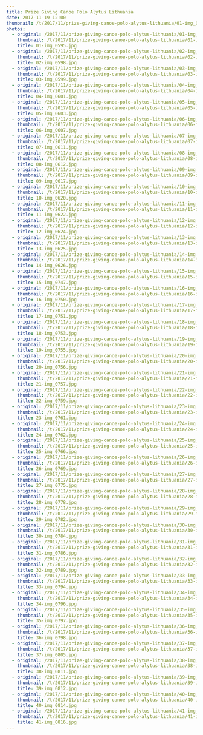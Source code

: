 ```yaml
---
title: Prize Giving Canoe Polo Alytus Lithuania
date: 2017-11-19 12:00
thumbnail: /t/2017/11/prize-giving-canoe-polo-alytus-lithuania/01-img_0595.jpg
photos:
  - original: /2017/11/prize-giving-canoe-polo-alytus-lithuania/01-img_0595.jpg
    thumbnail: /t/2017/11/prize-giving-canoe-polo-alytus-lithuania/01-img_0595.jpg
    title: 01-img_0595.jpg
  - original: /2017/11/prize-giving-canoe-polo-alytus-lithuania/02-img_0598.jpg
    thumbnail: /t/2017/11/prize-giving-canoe-polo-alytus-lithuania/02-img_0598.jpg
    title: 02-img_0598.jpg
  - original: /2017/11/prize-giving-canoe-polo-alytus-lithuania/03-img_0599.jpg
    thumbnail: /t/2017/11/prize-giving-canoe-polo-alytus-lithuania/03-img_0599.jpg
    title: 03-img_0599.jpg
  - original: /2017/11/prize-giving-canoe-polo-alytus-lithuania/04-img_0601.jpg
    thumbnail: /t/2017/11/prize-giving-canoe-polo-alytus-lithuania/04-img_0601.jpg
    title: 04-img_0601.jpg
  - original: /2017/11/prize-giving-canoe-polo-alytus-lithuania/05-img_0603.jpg
    thumbnail: /t/2017/11/prize-giving-canoe-polo-alytus-lithuania/05-img_0603.jpg
    title: 05-img_0603.jpg
  - original: /2017/11/prize-giving-canoe-polo-alytus-lithuania/06-img_0607.jpg
    thumbnail: /t/2017/11/prize-giving-canoe-polo-alytus-lithuania/06-img_0607.jpg
    title: 06-img_0607.jpg
  - original: /2017/11/prize-giving-canoe-polo-alytus-lithuania/07-img_0611.jpg
    thumbnail: /t/2017/11/prize-giving-canoe-polo-alytus-lithuania/07-img_0611.jpg
    title: 07-img_0611.jpg
  - original: /2017/11/prize-giving-canoe-polo-alytus-lithuania/08-img_0612.jpg
    thumbnail: /t/2017/11/prize-giving-canoe-polo-alytus-lithuania/08-img_0612.jpg
    title: 08-img_0612.jpg
  - original: /2017/11/prize-giving-canoe-polo-alytus-lithuania/09-img_0617.jpg
    thumbnail: /t/2017/11/prize-giving-canoe-polo-alytus-lithuania/09-img_0617.jpg
    title: 09-img_0617.jpg
  - original: /2017/11/prize-giving-canoe-polo-alytus-lithuania/10-img_0620.jpg
    thumbnail: /t/2017/11/prize-giving-canoe-polo-alytus-lithuania/10-img_0620.jpg
    title: 10-img_0620.jpg
  - original: /2017/11/prize-giving-canoe-polo-alytus-lithuania/11-img_0622.jpg
    thumbnail: /t/2017/11/prize-giving-canoe-polo-alytus-lithuania/11-img_0622.jpg
    title: 11-img_0622.jpg
  - original: /2017/11/prize-giving-canoe-polo-alytus-lithuania/12-img_0624.jpg
    thumbnail: /t/2017/11/prize-giving-canoe-polo-alytus-lithuania/12-img_0624.jpg
    title: 12-img_0624.jpg
  - original: /2017/11/prize-giving-canoe-polo-alytus-lithuania/13-img_0625.jpg
    thumbnail: /t/2017/11/prize-giving-canoe-polo-alytus-lithuania/13-img_0625.jpg
    title: 13-img_0625.jpg
  - original: /2017/11/prize-giving-canoe-polo-alytus-lithuania/14-img_0626.jpg
    thumbnail: /t/2017/11/prize-giving-canoe-polo-alytus-lithuania/14-img_0626.jpg
    title: 14-img_0626.jpg
  - original: /2017/11/prize-giving-canoe-polo-alytus-lithuania/15-img_0747.jpg
    thumbnail: /t/2017/11/prize-giving-canoe-polo-alytus-lithuania/15-img_0747.jpg
    title: 15-img_0747.jpg
  - original: /2017/11/prize-giving-canoe-polo-alytus-lithuania/16-img_0750.jpg
    thumbnail: /t/2017/11/prize-giving-canoe-polo-alytus-lithuania/16-img_0750.jpg
    title: 16-img_0750.jpg
  - original: /2017/11/prize-giving-canoe-polo-alytus-lithuania/17-img_0751.jpg
    thumbnail: /t/2017/11/prize-giving-canoe-polo-alytus-lithuania/17-img_0751.jpg
    title: 17-img_0751.jpg
  - original: /2017/11/prize-giving-canoe-polo-alytus-lithuania/18-img_0753.jpg
    thumbnail: /t/2017/11/prize-giving-canoe-polo-alytus-lithuania/18-img_0753.jpg
    title: 18-img_0753.jpg
  - original: /2017/11/prize-giving-canoe-polo-alytus-lithuania/19-img_0755.jpg
    thumbnail: /t/2017/11/prize-giving-canoe-polo-alytus-lithuania/19-img_0755.jpg
    title: 19-img_0755.jpg
  - original: /2017/11/prize-giving-canoe-polo-alytus-lithuania/20-img_0756.jpg
    thumbnail: /t/2017/11/prize-giving-canoe-polo-alytus-lithuania/20-img_0756.jpg
    title: 20-img_0756.jpg
  - original: /2017/11/prize-giving-canoe-polo-alytus-lithuania/21-img_0757.jpg
    thumbnail: /t/2017/11/prize-giving-canoe-polo-alytus-lithuania/21-img_0757.jpg
    title: 21-img_0757.jpg
  - original: /2017/11/prize-giving-canoe-polo-alytus-lithuania/22-img_0759.jpg
    thumbnail: /t/2017/11/prize-giving-canoe-polo-alytus-lithuania/22-img_0759.jpg
    title: 22-img_0759.jpg
  - original: /2017/11/prize-giving-canoe-polo-alytus-lithuania/23-img_0761.jpg
    thumbnail: /t/2017/11/prize-giving-canoe-polo-alytus-lithuania/23-img_0761.jpg
    title: 23-img_0761.jpg
  - original: /2017/11/prize-giving-canoe-polo-alytus-lithuania/24-img_0762.jpg
    thumbnail: /t/2017/11/prize-giving-canoe-polo-alytus-lithuania/24-img_0762.jpg
    title: 24-img_0762.jpg
  - original: /2017/11/prize-giving-canoe-polo-alytus-lithuania/25-img_0766.jpg
    thumbnail: /t/2017/11/prize-giving-canoe-polo-alytus-lithuania/25-img_0766.jpg
    title: 25-img_0766.jpg
  - original: /2017/11/prize-giving-canoe-polo-alytus-lithuania/26-img_0769.jpg
    thumbnail: /t/2017/11/prize-giving-canoe-polo-alytus-lithuania/26-img_0769.jpg
    title: 26-img_0769.jpg
  - original: /2017/11/prize-giving-canoe-polo-alytus-lithuania/27-img_0775.jpg
    thumbnail: /t/2017/11/prize-giving-canoe-polo-alytus-lithuania/27-img_0775.jpg
    title: 27-img_0775.jpg
  - original: /2017/11/prize-giving-canoe-polo-alytus-lithuania/28-img_0778.jpg
    thumbnail: /t/2017/11/prize-giving-canoe-polo-alytus-lithuania/28-img_0778.jpg
    title: 28-img_0778.jpg
  - original: /2017/11/prize-giving-canoe-polo-alytus-lithuania/29-img_0782.jpg
    thumbnail: /t/2017/11/prize-giving-canoe-polo-alytus-lithuania/29-img_0782.jpg
    title: 29-img_0782.jpg
  - original: /2017/11/prize-giving-canoe-polo-alytus-lithuania/30-img_0784.jpg
    thumbnail: /t/2017/11/prize-giving-canoe-polo-alytus-lithuania/30-img_0784.jpg
    title: 30-img_0784.jpg
  - original: /2017/11/prize-giving-canoe-polo-alytus-lithuania/31-img_0786.jpg
    thumbnail: /t/2017/11/prize-giving-canoe-polo-alytus-lithuania/31-img_0786.jpg
    title: 31-img_0786.jpg
  - original: /2017/11/prize-giving-canoe-polo-alytus-lithuania/32-img_0789.jpg
    thumbnail: /t/2017/11/prize-giving-canoe-polo-alytus-lithuania/32-img_0789.jpg
    title: 32-img_0789.jpg
  - original: /2017/11/prize-giving-canoe-polo-alytus-lithuania/33-img_0794.jpg
    thumbnail: /t/2017/11/prize-giving-canoe-polo-alytus-lithuania/33-img_0794.jpg
    title: 33-img_0794.jpg
  - original: /2017/11/prize-giving-canoe-polo-alytus-lithuania/34-img_0796.jpg
    thumbnail: /t/2017/11/prize-giving-canoe-polo-alytus-lithuania/34-img_0796.jpg
    title: 34-img_0796.jpg
  - original: /2017/11/prize-giving-canoe-polo-alytus-lithuania/35-img_0797.jpg
    thumbnail: /t/2017/11/prize-giving-canoe-polo-alytus-lithuania/35-img_0797.jpg
    title: 35-img_0797.jpg
  - original: /2017/11/prize-giving-canoe-polo-alytus-lithuania/36-img_0798.jpg
    thumbnail: /t/2017/11/prize-giving-canoe-polo-alytus-lithuania/36-img_0798.jpg
    title: 36-img_0798.jpg
  - original: /2017/11/prize-giving-canoe-polo-alytus-lithuania/37-img_0805.jpg
    thumbnail: /t/2017/11/prize-giving-canoe-polo-alytus-lithuania/37-img_0805.jpg
    title: 37-img_0805.jpg
  - original: /2017/11/prize-giving-canoe-polo-alytus-lithuania/38-img_0811.jpg
    thumbnail: /t/2017/11/prize-giving-canoe-polo-alytus-lithuania/38-img_0811.jpg
    title: 38-img_0811.jpg
  - original: /2017/11/prize-giving-canoe-polo-alytus-lithuania/39-img_0812.jpg
    thumbnail: /t/2017/11/prize-giving-canoe-polo-alytus-lithuania/39-img_0812.jpg
    title: 39-img_0812.jpg
  - original: /2017/11/prize-giving-canoe-polo-alytus-lithuania/40-img_0814.jpg
    thumbnail: /t/2017/11/prize-giving-canoe-polo-alytus-lithuania/40-img_0814.jpg
    title: 40-img_0814.jpg
  - original: /2017/11/prize-giving-canoe-polo-alytus-lithuania/41-img_0816.jpg
    thumbnail: /t/2017/11/prize-giving-canoe-polo-alytus-lithuania/41-img_0816.jpg
    title: 41-img_0816.jpg
---
```

